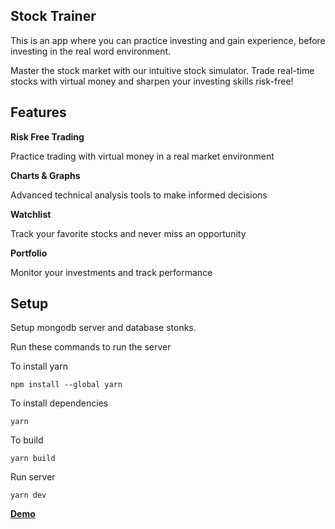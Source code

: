 ## Stock Trainer

This is an app where you can practice investing and gain experience, before investing in the real word environment.

Master the stock market with our intuitive stock
simulator. Trade real-time stocks with virtual money
and sharpen your investing skills risk-free!

## Features

**Risk Free Trading** 

Practice trading with virtual money in a real market environment

**Charts & Graphs**

Advanced technical analysis tools to make informed decisions

**Watchlist**

Track your favorite stocks and never miss an opportunity

**Portfolio**

Monitor your investments and track performance

## Setup

Setup mongodb server and database stonks.

Run these commands to run the server

To install yarn

`npm install --global yarn`

To install dependencies

`yarn`

To build

`yarn build`

Run server

`yarn dev`

**[Demo](https://drive.google.com/file/d/15VyoU2p4axvcbPkAlEmBZnxD6krXSim3/view?usp=sharing)**
